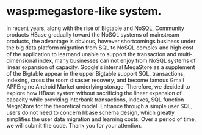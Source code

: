 wasp:megastore-like system.
====
In recent years, along with the rise of Bigtable and NoSQL, Community products HBase gradually toward the NoSQL systems of mainstream products, the advantage is obvious, however shortcomings business under the big data platform migration from SQL to NoSQL complex and high cost of the application to learnand unable to support the transaction and multi-dimensional index, many businesses can not enjoy from NoSQL systems of linear expansion of capacity. Google's internal MegaStore as a supplement of the Bigtable appear in the upper Bigtable support SQL, transactions, indexing, cross the room disaster recovery, and become famous Gmail APPEngine Android Market underlying storage. Therefore, we decided to explore how HBase system without sacrificing the linear expansion of capacity while providing interbank transactions, indexes, SQL function MegaStore for the theoretical model. Entrance through a simple user SQL, users do not need to concern hbase schema design, which greatly simplifies the user data migration and learning costs.
Over a period of time, we will submit the code. Thank you for your attention.

